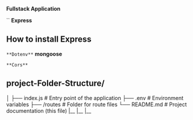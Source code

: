 **Fullstack Application**


``
**Express**
## How to install Express

``
**Dotenv**
``
**mongoose**

``
**Cors**
``


## project-Folder-Structure/
│
├── index.js          # Entry point of the application
├── .env               # Environment variables
├── /routes            # Folder for route files
└── README.md          # Project documentation (this file)
|__
|__
|__


